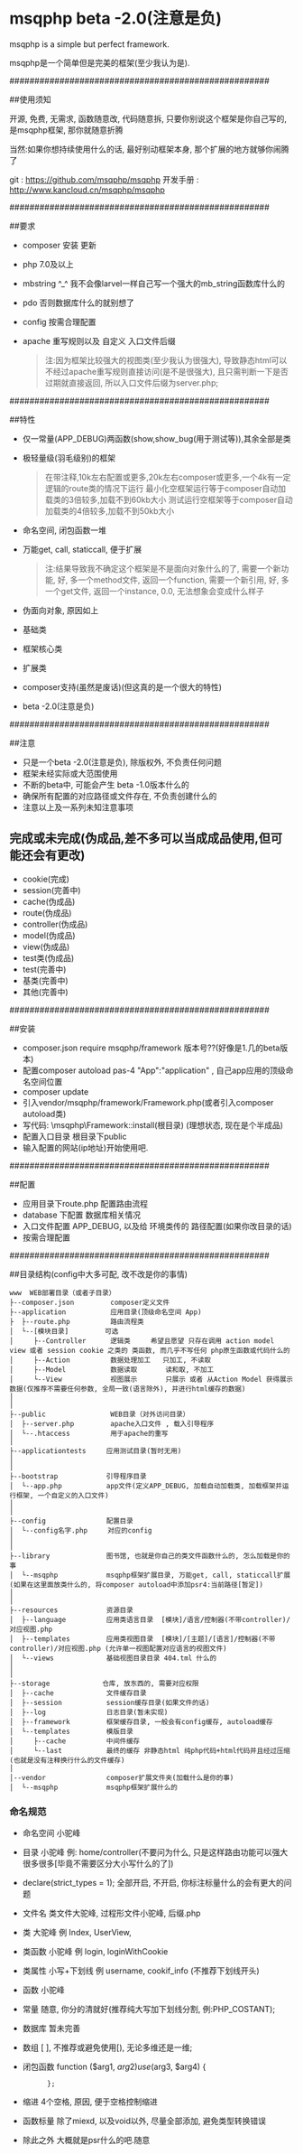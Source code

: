 msqphp beta -2.0(注意是负)
==========================

msqphp is a simple but perfect framework.

msqphp是一个简单但是完美的框架(至少我认为是).

####################################################

##使用须知

开源, 免费, 无需求, 函数随意改, 代码随意拆, 只要你别说这个框架是你自己写的, 是msqphp框架, 那你就随意折腾

当然:如果你想持续使用什么的话, 最好别动框架本身, 那个扩展的地方就够你闹腾了

git : https://github.com/msqphp/msqphp
开发手册 : http://www.kancloud.cn/msqphp/msqphp

####################################################

##要求

+ composer 安装 更新
+ php 7.0及以上
+ mbstring ^_^ 我不会像larvel一样自己写一个强大的mb_string函数库什么的
+ pdo 否则数据库什么的就别想了
+ config 按需合理配置
+ apache 重写规则以及 自定义 入口文件后缀

    > 注:因为框架比较强大的视图类(至少我认为很强大), 导致静态html可以不经过apache重写规则直接访问(是不是很强大), 且只需判断一下是否过期就直接返回, 所以入口文件后缀为server.php;


####################################################

##特性


+ 仅一常量(APP_DEBUG)两函数(show,show_bug(用于测试等)),其余全部是类
+ 极轻量级(羽毛级别)的框架

    > 在带注释,10k左右配置或更多,20k左右composer或更多,一个4k有一定逻辑的route类的情况下运行
    > 最小化空框架运行等于composer自动加载类的3倍较多,加载不到60kb大小
    > 测试运行空框架等于composer自动加载类的4倍较多,加载不到50kb大小

+ 命名空间, 闭包函数一堆
+ 万能get, call, staticcall, 便于扩展

    > 注:结果导致我不确定这个框架是不是面向对象什么的了, 需要一个新功能, 好, 多一个method文件, 返回一个function, 需要一个新引用, 好, 多一个get文件, 返回一个instance, 0.0, 无法想象会变成什么样子

+ 伪面向对象, 原因如上
+ 基础类
+ 框架核心类
+ 扩展类
+ composer支持(虽然是废话)(但这真的是一个很大的特性)
+ beta -2.0(注意是负)


####################################################

##注意


+ 只是一个beta -2.0(注意是负), 除版权外, 不负责任何问题
+ 框架未经实际或大范围使用
+ 不断的beta中, 可能会产生 beta -1.0版本什么的
+ 确保所有配置的对应路径或文件存在, 不负责创建什么的
+ 注意以上及一系列未知注意事项

## 完成或未完成(伪成品,差不多可以当成成品使用,但可能还会有更改)
+ cookie(完成)
+ session(完善中)
+ cache(伪成品)
+ route(伪成品)
+ controller(伪成品)
+ model(伪成品)
+ view(伪成品)
+ test类(伪成品)
+ test(完善中)
+ 基类(完善中)
+ 其他(完善中)

####################################################

##安装

+ composer.json require msqphp/framework 版本号??(好像是1.几的beta版本)
+ 配置composer autoload pas-4 "App":"application" , 自己app应用的顶级命名空间位置
+ composer update
+ 引入vendor/msqphp/framework/Framework.php(或者引入composer autoload类)
+ 写代码: \msqphp\Framework::install(根目录) (理想状态, 现在是个半成品)
+ 配置入口目录 根目录下public
+ 输入配置的网站(ip地址)开始使用吧.

####################################################

##配置

+ 应用目录下route.php        配置路由流程
+ database     下配置 数据库相关情况
+ 入口文件配置 APP_DEBUG, 以及给 环境类传的 路径配置(如果你改目录的话)
+ 按需合理配置

####################################################

##目录结构(config中大多可配, 改不改是你的事情)


~~~
www  WEB部署目录（或者子目录）
├--composer.json         composer定义文件
├--application           应用目录(顶级命名空间 App)
├  ├--route.php          路由流程类
│  └--[模块目录]         可选
│     ├--Controller      逻辑类     希望且愿望 只存在调用 action model view 或者 session cookie 之类的 类函数, 而几乎不写任何 php原生函数或代码什么的
│     ├--Action          数据处理加工   只加工, 不读取
│     ├--Model           数据读取       读和取, 不加工
│     └--View            视图展示       只展示 或者 从Action Model 获得展示数据(仅推荐不需要任何参数, 全局一致(语言除外), 并进行html缓存的数据)
│
│
├--public                WEB目录（对外访问目录）
│  ├--server.php         apache入口文件 , 载入引导程序
│  └--.htaccess          用于apache的重写
│
├--applicationtests     应用测试目录(暂时无用)
│
│
├--bootstrap            引导程序目录
│  └--app.php           app文件(定义APP_DEBUG, 加载自动加载类, 加载框架并运行框架, 一个自定义的入口文件)
│
│
├--config               配置目录
│  └--config名字.php     对应的config
│
│
├--library              图书馆, 也就是你自己的类文件函数什么的, 怎么加载是你的事
│  └--msqphp            msqphp框架扩展目录, 万能get, call, staticcall扩展(如果在这里面放类什么的, 将composer autoload中添加psr4:当前路径[暂定])
│
│
├--resources            资源目录
│  ├--language          应用类语言目录  [模块]/语言/控制器(不带controller)/对应视图.php
│  ├--templates         应用类视图目录  [模块]/[主题]/[语言]/控制器(不带controller)/对应视图.php (允许单一视图配置对应语言的视图文件)
│  └--views             基础视图目录目录 404.tml 什么的
│
│
├--storage             仓库, 放东西的, 需要对应权限
│  ├--cache             文件缓存目录
│  ├--session           session缓存目录(如果文件的话)
│  ├--log               日志目录(暂未实现)
│  ├--framework         框架缓存目录, 一般会有config缓存, autoload缓存
│  └--templates         模版目录
│     ├--cache          中间件缓存
│     └--last           最终的缓存 非静态html 纯php代码+html代码并且经过压缩(也就是没有注释换行什么的文件缓存)
│
│--vendor               composer扩展文件夹(加载什么是你的事)
│  └--msqphp            msqphp框架扩展什么的
~~~


### 命名规范

+ 命名空间 小驼峰

+ 目录     小驼峰 例: home/controller(不要问为什么, 只是这样路由功能可以强大很多很多[毕竟不需要区分大小写什么的了])

+ declare(strict_types = 1); 全部开启, 不开启, 你标注标量什么的会有更大的问题

+ 文件名   类文件大驼峰, 过程形文件小驼峰, 后缀.php

+ 类       大驼峰 例 Index, UserView,

+ 类函数   小驼峰  例  login, loginWithCookie

+ 类属性   小写+下划线 例 username, cookif_info (不推荐下划线开头)

+ 函数     小驼峰

+ 常量     随意, 你分的清就好(推荐纯大写加下划线分割, 例:PHP_COSTANT);

+ 数据库   暂未完善

+ 数组     [ ], 不推荐或避免使用[), 无论多维还是一维;

+ 闭包函数  function ($arg1, $arg2) use ($arg3, $arg4) {

            };

+ 缩进     4个空格, 原因, 便于空格控制缩进

+ 函数标量 除了miexd, 以及void以外, 尽量全部添加, 避免类型转换错误

+ 除此之外 大概就是psr什么的吧.随意

